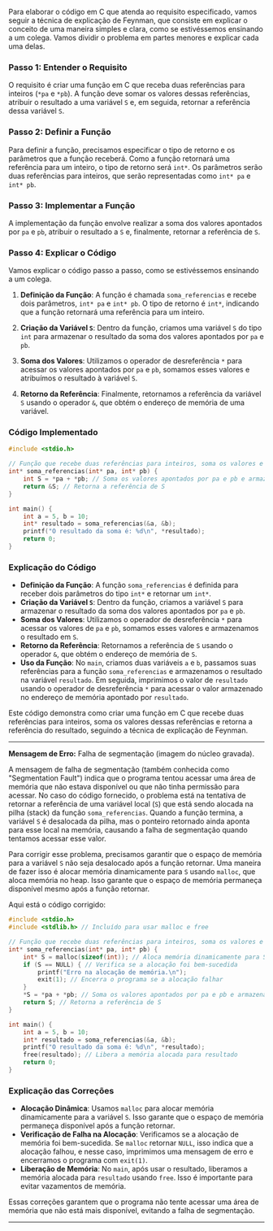 Para elaborar o código em C que atenda ao requisito especificado, vamos seguir a técnica de explicação de Feynman, que consiste em explicar o conceito de uma maneira simples e clara, como se estivéssemos ensinando a um colega. Vamos dividir o problema em partes menores e explicar cada uma delas.

### Passo 1: Entender o Requisito

O requisito é criar uma função em C que receba duas referências para inteiros (`*pa` e `*pb`). A função deve somar os valores dessas referências, atribuir o resultado a uma variável `S` e, em seguida, retornar a referência dessa variável `S`.

### Passo 2: Definir a Função

Para definir a função, precisamos especificar o tipo de retorno e os parâmetros que a função receberá. Como a função retornará uma referência para um inteiro, o tipo de retorno será `int*`. Os parâmetros serão duas referências para inteiros, que serão representadas como `int* pa` e `int* pb`.

### Passo 3: Implementar a Função

A implementação da função envolve realizar a soma dos valores apontados por `pa` e `pb`, atribuir o resultado a `S` e, finalmente, retornar a referência de `S`.

### Passo 4: Explicar o Código

Vamos explicar o código passo a passo, como se estivéssemos ensinando a um colega.

1. **Definição da Função**: A função é chamada `soma_referencias` e recebe dois parâmetros, `int* pa` e `int* pb`. O tipo de retorno é `int*`, indicando que a função retornará uma referência para um inteiro.

2. **Criação da Variável `S`**: Dentro da função, criamos uma variável `S` do tipo `int` para armazenar o resultado da soma dos valores apontados por `pa` e `pb`.

3. **Soma dos Valores**: Utilizamos o operador de desreferência `*` para acessar os valores apontados por `pa` e `pb`, somamos esses valores e atribuímos o resultado à variável `S`.

4. **Retorno da Referência**: Finalmente, retornamos a referência da variável `S` usando o operador `&`, que obtém o endereço de memória de uma variável.

### Código Implementado

```c
#include <stdio.h>

// Função que recebe duas referências para inteiros, soma os valores e retorna a referência do resultado
int* soma_referencias(int* pa, int* pb) {
    int S = *pa + *pb; // Soma os valores apontados por pa e pb e armazena o resultado em S
    return &S; // Retorna a referência de S
}

int main() {
    int a = 5, b = 10;
    int* resultado = soma_referencias(&a, &b);
    printf("O resultado da soma é: %d\n", *resultado);
    return 0;
}
```

### Explicação do Código

- **Definição da Função**: A função `soma_referencias` é definida para receber dois parâmetros do tipo `int*` e retornar um `int*`.
- **Criação da Variável `S`**: Dentro da função, criamos a variável `S` para armazenar o resultado da soma dos valores apontados por `pa` e `pb`.
- **Soma dos Valores**: Utilizamos o operador de desreferência `*` para acessar os valores de `pa` e `pb`, somamos esses valores e armazenamos o resultado em `S`.
- **Retorno da Referência**: Retornamos a referência de `S` usando o operador `&`, que obtém o endereço de memória de `S`.
- **Uso da Função**: No `main`, criamos duas variáveis `a` e `b`, passamos suas referências para a função `soma_referencias` e armazenamos o resultado na variável `resultado`. Em seguida, imprimimos o valor de `resultado` usando o operador de desreferência `*` para acessar o valor armazenado no endereço de memória apontado por `resultado`.

Este código demonstra como criar uma função em C que recebe duas referências para inteiros, soma os valores dessas referências e retorna a referência do resultado, seguindo a técnica de explicação de Feynman.
___
**Mensagem de Erro:** Falha de segmentação (imagem do núcleo gravada).

A mensagem de falha de segmentação (também conhecida como "Segmentation Fault") indica que o programa tentou acessar uma área de memória que não estava disponível ou que não tinha permissão para acessar. No caso do código fornecido, o problema está na tentativa de retornar a referência de uma variável local (`S`) que está sendo alocada na pilha (stack) da função `soma_referencias`. Quando a função termina, a variável `S` é desalocada da pilha, mas o ponteiro retornado ainda aponta para esse local na memória, causando a falha de segmentação quando tentamos acessar esse valor.

Para corrigir esse problema, precisamos garantir que o espaço de memória para a variável `S` não seja desalocado após a função retornar. Uma maneira de fazer isso é alocar memória dinamicamente para `S` usando `malloc`, que aloca memória no heap. Isso garante que o espaço de memória permaneça disponível mesmo após a função retornar.

Aqui está o código corrigido:

```c
#include <stdio.h>
#include <stdlib.h> // Incluído para usar malloc e free

// Função que recebe duas referências para inteiros, soma os valores e retorna a referência do resultado
int* soma_referencias(int* pa, int* pb) {
    int* S = malloc(sizeof(int)); // Aloca memória dinamicamente para S
    if (S == NULL) { // Verifica se a alocação foi bem-sucedida
        printf("Erro na alocação de memória.\n");
        exit(1); // Encerra o programa se a alocação falhar
    }
    *S = *pa + *pb; // Soma os valores apontados por pa e pb e armazena o resultado em S
    return S; // Retorna a referência de S
}

int main() {
    int a = 5, b = 10;
    int* resultado = soma_referencias(&a, &b);
    printf("O resultado da soma é: %d\n", *resultado);
    free(resultado); // Libera a memória alocada para resultado
    return 0;
}
```

### Explicação das Correções

- **Alocação Dinâmica**: Usamos `malloc` para alocar memória dinamicamente para a variável `S`. Isso garante que o espaço de memória permaneça disponível após a função retornar.
- **Verificação de Falha na Alocação**: Verificamos se a alocação de memória foi bem-sucedida. Se `malloc` retornar `NULL`, isso indica que a alocação falhou, e nesse caso, imprimimos uma mensagem de erro e encerramos o programa com `exit(1)`.
- **Liberação de Memória**: No `main`, após usar o resultado, liberamos a memória alocada para `resultado` usando `free`. Isso é importante para evitar vazamentos de memória.

Essas correções garantem que o programa não tente acessar uma área de memória que não está mais disponível, evitando a falha de segmentação.
___